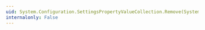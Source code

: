 ```yaml
---
uid: System.Configuration.SettingsPropertyValueCollection.Remove(System.String)
internalonly: False
---
```

